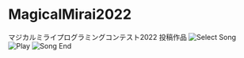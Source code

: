 # MagicalMirai2022
マジカルミライプログラミングコンテスト2022 投稿作品
![Select Song](https://user-images.githubusercontent.com/88919409/179513187-917bd8d9-6d61-44a7-a3c3-107526c1df8b.png)
![Play](https://user-images.githubusercontent.com/88919409/179513306-ea4af81f-acfe-48b6-8533-a6473cfff04d.png)
![Song End](https://user-images.githubusercontent.com/88919409/179513412-9d990da0-4e9d-4ba5-9981-d7358564db81.png)
